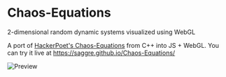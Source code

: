 # Chaos-Equations
2-dimensional random dynamic systems visualized using WebGL

A port of [HackerPoet's Chaos-Equations](https://github.com/HackerPoet/Chaos-Equations) from C++ into JS + WebGL.
You can try it live at https://saggre.github.io/Chaos-Equations/

![Preview](https://i.imgur.com/m9gTlG8.png)